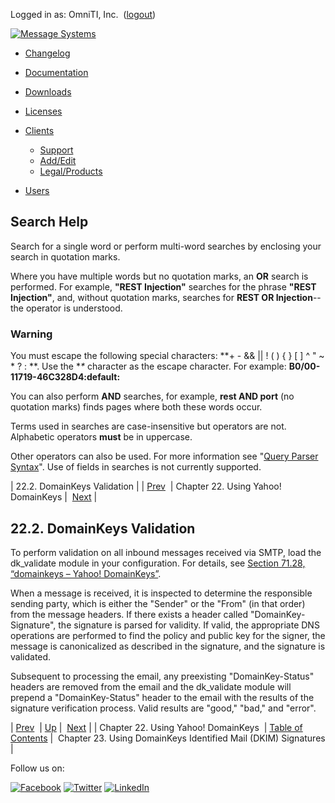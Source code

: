 Logged in as: OmniTI, Inc.  ([logout](https://support.messagesystems.com/logout.php))

[![Message Systems](https://support.messagesystems.com/images/ms-white205.png)](https://support.messagesystems.com/start.php) 

*   [Changelog](https://support.messagesystems.com/start.php?show=changelog)
*   [Documentation](https://support.messagesystems.com/docs/)
*   [Downloads](https://support.messagesystems.com/start.php)

*   [Licenses](https://support.messagesystems.com/license_summary.php)
*   <a href="">Clients</a>
    *   [Support](https://support.messagesystems.com/cs.php)
    *   [Add/Edit](https://support.messagesystems.com/edit_client.php)
    *   [Legal/Products](https://support.messagesystems.com/edit_products.php)
*   [Users](https://support.messagesystems.com/edit_customer.php)

## Search Help

Search for a single word or perform multi-word searches by enclosing your search in quotation marks.

Where you have multiple words but no quotation marks, an **OR** search is performed. For example, **"REST Injection"** searches for the phrase **"REST Injection"**, and, without quotation marks, searches for **REST OR Injection**--the operator is understood.

### Warning

You must escape the following special characters: **+ - && || ! ( ) { } [ ] ^ " ~ * ? : \**. Use the **\** character as the escape character. For example: **B0/00-11719-46C328D4\:default\:**

You can also perform **AND** searches, for example, **rest AND port** (no quotation marks) finds pages where both these words occur.

Terms used in searches are case-insensitive but operators are not. Alphabetic operators **must** be in uppercase.

Other operators can also be used. For more information see "[Query Parser Syntax](https://lucene.apache.org/core/old_versioned_docs/versions/3_0_0/queryparsersyntax.html)". Use of fields in searches is not currently supported.

| 22.2. DomainKeys Validation |
| [Prev](using_domainkeys.php)  | Chapter 22. Using Yahoo! DomainKeys |  [Next](using_dkim.php) |

## 22.2. DomainKeys Validation

To perform validation on all inbound messages received via SMTP, load the dk_validate module in your configuration. For details, see [Section 71.28, “domainkeys – Yahoo! DomainKeys”](modules.domainkeys.php "71.28. domainkeys – Yahoo! DomainKeys").

When a message is received, it is inspected to determine the responsible sending party, which is either the "Sender" or the "From" (in that order) from the message headers. If there exists a header called "DomainKey-Signature", the signature is parsed for validity. If valid, the appropriate DNS operations are performed to find the policy and public key for the signer, the message is canonicalized as described in the signature, and the signature is validated.

Subsequent to processing the email, any preexisting "DomainKey-Status" headers are removed from the email and the dk_validate module will prepend a "DomainKey-Status" header to the email with the results of the signature verification process. Valid results are "good," "bad," and "error".

| [Prev](using_domainkeys.php)  | [Up](using_domainkeys.php) |  [Next](using_dkim.php) |
| Chapter 22. Using Yahoo! DomainKeys  | [Table of Contents](index.php) |  Chapter 23. Using DomainKeys Identified Mail (DKIM) Signatures |

Follow us on:

[![Facebook](https://support.messagesystems.com/images/icon-facebook.png)](http://www.facebook.com/messagesystems) [![Twitter](https://support.messagesystems.com/images/icon-twitter.png)](http://twitter.com/#!/MessageSystems) [![LinkedIn](https://support.messagesystems.com/images/icon-linkedin.png)](http://www.linkedin.com/company/message-systems)